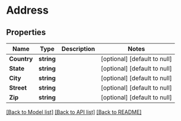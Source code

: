 # Address

## Properties
Name | Type | Description | Notes
------------ | ------------- | ------------- | -------------
**Country** | **string** |  | [optional] [default to null]
**State** | **string** |  | [optional] [default to null]
**City** | **string** |  | [optional] [default to null]
**Street** | **string** |  | [optional] [default to null]
**Zip** | **string** |  | [optional] [default to null]

[[Back to Model list]](../README.md#documentation-for-models) [[Back to API list]](../README.md#documentation-for-api-endpoints) [[Back to README]](../README.md)


